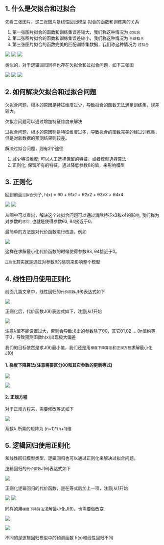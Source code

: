 ## 1. 什么是欠拟合和过拟合
先看三张图片，这三张图片是线性回归模型 拟合的函数和训练集的关系

1. 第一张图片拟合的函数和训练集误差较大，我们称这种情况为 `欠拟合`
2. 第二张图片拟合的函数和训练集误差较小，我们称这种情况为 `合适拟合`
3. 第三张图片拟合的函数完美的匹配训练集数据，我们称这种情况为 `过拟合`

![](http://52opencourse.com/?qa=blob&qa_blobid=14751694499845949021)
![](http://52opencourse.com/?qa=blob&qa_blobid=12431723891296509683)
![](http://52opencourse.com/?qa=blob&qa_blobid=6708796742440812238)

类似的，对于逻辑回归同样也存在欠拟合和过拟合问题，如下三张图

![](http://52opencourse.com/?qa=blob&qa_blobid=17500061470523325095)
![](http://52opencourse.com/?qa=blob&qa_blobid=4878699863271022498)
![](http://52opencourse.com/?qa=blob&qa_blobid=5605822270153742742)

## 2. 如何解决欠拟合和过拟合问题
欠拟合问题，根本的原因是特征维度过少，导致拟合的函数无法满足训练集，误差较大。

欠拟合问题可以通过增加特征维度来解决

过拟合问题，根本的原因则是特征维度过多，导致拟合的函数完美的经过训练集，但是对新数据的预测结果则较差。

解决过拟合问题，则有2个途径

1. 减少特征维度; 可以人工选择保留的特征，或者模型选择算法
2. 正则化; 保留所有的特征，通过降低参数θ的值，来影响模型

## 3. 正则化
回到前面`过拟合`例子, h(x) = θ0 + θ1*x1 + θ2*x2 + θ3*x3 + θ4*x4

![](http://52opencourse.com/?qa=blob&qa_blobid=6708796742440812238)
![](http://52opencourse.com/?qa=blob&qa_blobid=12431723891296509683)

从图中可以看出，解决这个过拟合问题可以通过消除特征x3和x4的影响, 我们称为对参数的`惩罚`, 也就是使得参数θ3, θ4接近于0。

最简单的方法是对代价函数进行改造，例如

![](http://52opencourse.com/?qa=blob&qa_blobid=14870802024620705686)

这样在求解最小化代价函数的时候使得参数θ3, θ4接近于0。

`正则化`其实就是通过对参数θ的惩罚来影响整个模型

## 4. 线性回归使用正则化
前面几篇文章中，线性回归的`代价函数`J(θ)表达式如下

![](https://camo.githubusercontent.com/69d7473a15e3ebc5f447bdf7d3091cc2eb0a4f8e/687474703a2f2f696d672e626c6f672e6373646e2e6e65742f3230313630343138313931333030333836)

正则化后，代价函数J(θ)表达式如下，注意j从1开始

![](http://52opencourse.com/?qa=blob&qa_blobid=5037788228953872473)

注意λ值不能设置过大，否则会导致求出的参数除了θ0，其它θ1,θ2 ... θn值约等于0，导致预测函数h(x)出现极大偏差

我们的目标依然是求J(θ)最小值，我们还是用`梯度下降算法`和`正规方程`求解最小化J(θ)

#### 1. 梯度下降算法(注意需要区分θ0和其它参数的更新等式)

![](http://52opencourse.com/?qa=blob&qa_blobid=12566518656416525815)

![](http://images.cnitblog.com/blog/575572/201311/09090536-29b9a7d7547b4080b5d405c62c521cf5.png)

#### 2. 正规方程
对于正规方程来，需要修改等式如下

![](http://52opencourse.com/?qa=blob&qa_blobid=3138763398201409294)

系数λ 所乘的矩阵为 (n+1)*(n+1)维

## 5. 逻辑回归使用正则化
和线性回归模型类型，逻辑回归也可以通过正则化来解决过拟合问题。

逻辑回归的`代价函数`J(θ)表达式如下

![](https://camo.githubusercontent.com/aef6db6086e6e651fdccb46e9c2b1f2fb72031f8/687474703a2f2f696d672e69743631302e636f6d2f696d6167652f696e666f352f65373734333062313463663534346564383862343239346166393236623663352e706e67)

正则化逻辑回归的代价函数，是在等式后加上一项，注意j从1开始

![](http://images.cnitblog.com/blog/575572/201311/09090741-a1c2933e3f664f6bb6084eeedcda7f86.png)
![](http://images.cnitblog.com/blog/575572/201311/09090750-f7ac01a7b7d54ce98f553f37f70fccd1.png)

同样的用`梯度下降算法`求解最小化J(θ)，也需要做改变

![](http://52opencourse.com/?qa=blob&qa_blobid=17817426101792596197)

![](http://images.cnitblog.com/blog/575572/201311/09090536-29b9a7d7547b4080b5d405c62c521cf5.png)

不同的是逻辑回归模型中的预测函数 h(x)和线性回归不同
